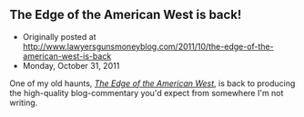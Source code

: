 ## The Edge of the American West is back!

 * Originally posted at http://www.lawyersgunsmoneyblog.com/2011/10/the-edge-of-the-american-west-is-back
 * Monday, October 31, 2011

One of my old haunts, _[The Edge of the American West](http://edgeofthewest.wordpress.com/)_, is back to producing the high-quality blog-commentary you'd expect from somewhere I'm not writing. 